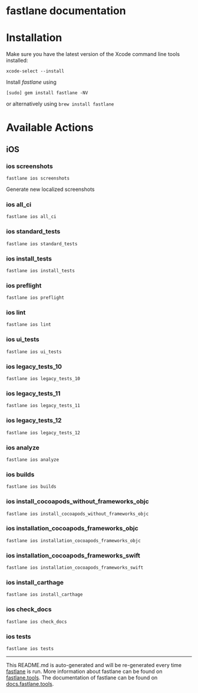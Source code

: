 fastlane documentation
================
# Installation

Make sure you have the latest version of the Xcode command line tools installed:

```
xcode-select --install
```

Install _fastlane_ using
```
[sudo] gem install fastlane -NV
```
or alternatively using `brew install fastlane`

# Available Actions
## iOS
### ios screenshots
```
fastlane ios screenshots
```
Generate new localized screenshots
### ios all_ci
```
fastlane ios all_ci
```

### ios standard_tests
```
fastlane ios standard_tests
```

### ios install_tests
```
fastlane ios install_tests
```

### ios preflight
```
fastlane ios preflight
```

### ios lint
```
fastlane ios lint
```

### ios ui_tests
```
fastlane ios ui_tests
```

### ios legacy_tests_10
```
fastlane ios legacy_tests_10
```

### ios legacy_tests_11
```
fastlane ios legacy_tests_11
```

### ios legacy_tests_12
```
fastlane ios legacy_tests_12
```

### ios analyze
```
fastlane ios analyze
```

### ios builds
```
fastlane ios builds
```

### ios install_cocoapods_without_frameworks_objc
```
fastlane ios install_cocoapods_without_frameworks_objc
```

### ios installation_cocoapods_frameworks_objc
```
fastlane ios installation_cocoapods_frameworks_objc
```

### ios installation_cocoapods_frameworks_swift
```
fastlane ios installation_cocoapods_frameworks_swift
```

### ios install_carthage
```
fastlane ios install_carthage
```

### ios check_docs
```
fastlane ios check_docs
```

### ios tests
```
fastlane ios tests
```


----

This README.md is auto-generated and will be re-generated every time [fastlane](https://fastlane.tools) is run.
More information about fastlane can be found on [fastlane.tools](https://fastlane.tools).
The documentation of fastlane can be found on [docs.fastlane.tools](https://docs.fastlane.tools).
